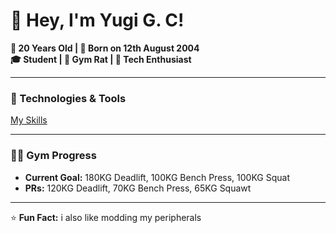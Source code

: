 # 👋 Hey, I'm Yugi G. C!

**🎂 20 Years Old | 🎉 Born on 12th August 2004**  
**🎓 Student | 💪 Gym Rat | 🤖 Tech Enthusiast**

---

### 🔧 Technologies & Tools
[My Skills](https://skillicons.dev/icons?i=python,cpp,linux,vscode)

---

### 🏋️‍♂️ Gym Progress
- **Current Goal:** 180KG Deadlift, 100KG Bench Press, 100KG Squat
- **PRs:** 120KG Deadlift, 70KG Bench Press, 65KG Squawt 

---


⭐ **Fun Fact:** i also like modding my peripherals 
